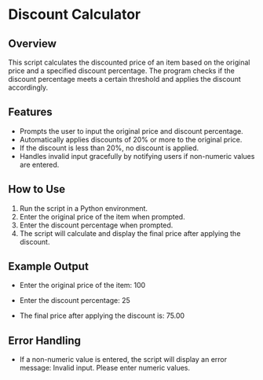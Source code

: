 # Discount Calculator

## Overview
This script calculates the discounted price of an item based on the original price and a specified discount percentage. The program checks if the discount percentage meets a certain threshold and applies the discount accordingly.

## Features
- Prompts the user to input the original price and discount percentage.
- Automatically applies discounts of 20% or more to the original price.
- If the discount is less than 20%, no discount is applied.
- Handles invalid input gracefully by notifying users if non-numeric values are entered.

## How to Use
1. Run the script in a Python environment.
2. Enter the original price of the item when prompted.
3. Enter the discount percentage when prompted.
4. The script will calculate and display the final price after applying the discount.

## Example Output
- Enter the original price of the item: 100

- Enter the discount percentage: 25

- The final price after applying the discount is: 75.00

## Error Handling
- If a non-numeric value is entered, the script will display an error message: Invalid input. Please enter numeric values.
